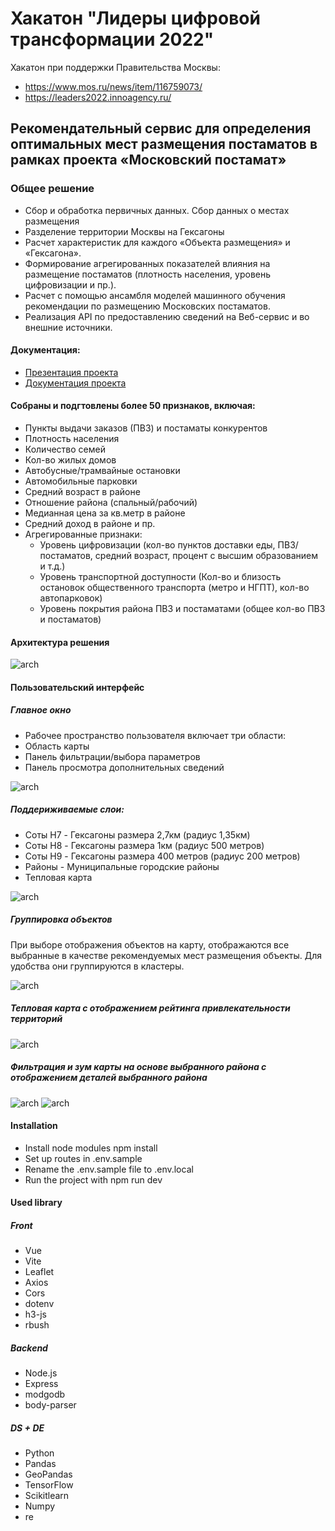 # Хакатон "Лидеры цифровой трансформации 2022" 
Хакатон при поддержки Правительства Москвы:
- https://www.mos.ru/news/item/116759073/
- https://leaders2022.innoagency.ru/
## Рекомендательный сервис для определения оптимальных мест размещения постаматов в рамках проекта «Московский постамат»
### Общее решение
- Сбор и обработка первичных данных. Сбор данных о местах размещения
- Разделение территории Москвы на Гексагоны
- Расчет характеристик для каждого «Объекта размещения» и «Гексагона».
- Формирование агрегированных показателей влияния на размещение постаматов (плотность населения, уровень цифровизации и пр.).
- Расчет с помощью ансамбля моделей машинного обучения рекомендации по размещению Московских постаматов.
- Реализация API по предоставлению сведений на Веб-сервис и во внешние источники.

#### Документация:
- [Презентация проекта](https://docs.google.com/presentation/d/12ZHWuMAE2iPXcYVOMOGHlD4roDUlGb8N/edit?usp=sharing&ouid=113491937784577068477&rtpof=true&sd=true)
- [Документация проекта](https://docs.google.com/document/d/1wPX5Wk80xtDoV3U6kHj0mLAGXLsyUYc-)

#### Собраны и подгтовлены более 50 признаков, включая:
- Пункты выдачи заказов (ПВЗ) и постаматы конкурентов
- Плотность населения
- Количество семей
- Кол-во жилых домов
- Автобусные/трамвайные остановки
- Автомобильные парковки
- Средний возраст в районе
- Отношение района (спальный/рабочий)
- Медианная цена за кв.метр в районе
- Средний доход в районе и пр. 
- Агрегированные признаки:
	- Уровень цифровизации (кол-во пунктов доставки еды, ПВЗ/постаматов, средний возраст, процент с высшим образованием и т.д.)
	- Уровень транспортной доступности (Кол-во и близость остановок общественного транспорта (метро и НГПТ), кол-во автопарковок)
	- Уровень покрытия района ПВЗ и постаматами (общее кол-во ПВЗ и постаматов)

#### Архитектура решения

![arch](media/image1.png)

#### Пользовательский интерфейс
##### Главное окно

- Рабочее пространство пользователя включает три области:
- Область карты
- Панель фильтрации/выбора параметров
- Панель просмотра дополнительных сведений

![arch](media/image2.png)

##### Поддериживаемые слои:
- Соты H7 - Гексагоны  размера 2,7км (радиус 1,35км)
- Соты H8 - Гексагоны размера 1км (радиус 500 метров)
- Соты H9 - Гексагоны размера 400 метров (радиус 200 метров)
- Районы - Муниципальные городские районы
- Тепловая карта

![arch](media/image3.png)

##### Группировка объектов
При выборе отображения объектов на карту, отображаются все выбранные в качестве рекомендуемых мест размещения объекты.
Для удобства они группируются в кластеры.

![arch](media/image4.png)

##### Тепловая карта с отображением рейтинга привлекательности территорий
![arch](media/image5.png)
##### Фильтрация и зум карты на основе выбранного района с отображением деталей выбранного района
![arch](media/image6.png)
![arch](media/image7.png)


#### Installation
- Install node modules npm install
- Set up routes in .env.sample
- Rename the .env.sample file to .env.local
- Run the project with npm run dev

#### Used library
##### Front
- Vue
- Vite
- Leaflet
- Axios
- Cors
- dotenv
- h3-js
- rbush
##### Backend
- Node.js
- Express
- modgodb
- body-parser
##### DS + DE 
- Python
- Pandas
- GeoPandas
- TensorFlow
- Scikitlearn
- Numpy
- re